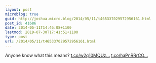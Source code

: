 ```yaml
---
layout: post
microblog: true
guid: http://joshua.micro.blog/2014/05/11/t465337029572956161.html
post_id: 41686
date: 2014-05-11T14:46:08+1100
lastmod: 2019-07-30T17:41:51+1100
type: post
url: /2014/05/11/t465337029572956161.html
---
```

Anyone know what this means? [t.co/w2q10MQUz...](http://t.co/w2q10MQUzs) [t.co/haPnRRrCO...](http://t.co/haPnRRrCOY)
